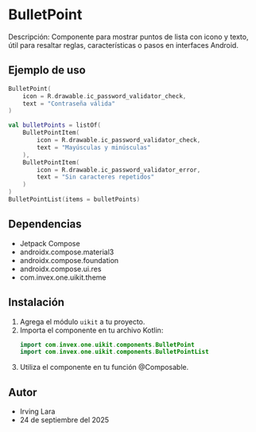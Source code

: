 # BulletPoint

Descripción: Componente para mostrar puntos de lista con icono y texto, útil para resaltar reglas, características o pasos en interfaces Android.

## Ejemplo de uso
```kotlin
BulletPoint(
    icon = R.drawable.ic_password_validator_check,
    text = "Contraseña válida"
)

val bulletPoints = listOf(
    BulletPointItem(
        icon = R.drawable.ic_password_validator_check,
        text = "Mayúsculas y minúsculas"
    ),
    BulletPointItem(
        icon = R.drawable.ic_password_validator_error,
        text = "Sin caracteres repetidos"
    )
)
BulletPointList(items = bulletPoints)
```

## Dependencias
- Jetpack Compose
- androidx.compose.material3
- androidx.compose.foundation
- androidx.compose.ui.res
- com.invex.one.uikit.theme

## Instalación
1. Agrega el módulo `uikit` a tu proyecto.
2. Importa el componente en tu archivo Kotlin:
   ```kotlin
   import com.invex.one.uikit.components.BulletPoint
   import com.invex.one.uikit.components.BulletPointList
   ```
3. Utiliza el componente en tu función @Composable.

## Autor
- Irving Lara
- 24 de septiembre del 2025

